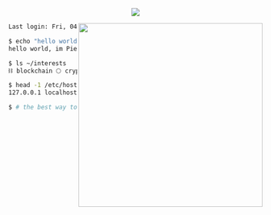 <p align="center">
  <img src="https://github.com/FournyP/FournyP/assets/64586968/6feea9e2-18e5-4657-8300-7f79a168173c"
 />
</p>

<img align="right" src="https://github.com/FournyP/FournyP/assets/64586968/91d98bf6-84d1-4944-9278-89262ef28c1c" width="365">

```sh
Last login: Fri, 04 Apr 2025 at 14:57:37 CEST from 10.1.33.7

$ echo "hello world, im $(whoami)."
hello world, im Pierre.

$ ls ~/interests
⛓️ blockchain 🌕 crypto 👨‍💼 entrepreneurship 💻 code 🧠 ai

$ head -1 /etc/hosts
127.0.0.1 localhost 🇫🇷 france

$ # the best way to predict the future is to invent it. ^U^D
```
